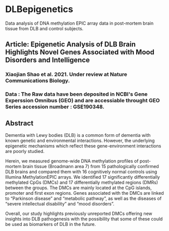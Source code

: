# DLBepigenetics
Data analysis of DNA methylation EPIC array data in post-mortem brain tissue from DLB and control subjects.

## Article: Epigenetic Analysis of DLB Brain Highlights Novel Genes Associated with Mood Disorders and Intelligence

### Xiaojian Shao et al. 2021. Under review at Nature Communications Biology.

### Data : The Raw data have been deposited in NCBI's Gene Experssion Omnibus (GEO) and are accessiable throught GEO Series accession number : GSE190348.

## Abstract  

Dementia with Lewy bodies (DLB) is a common form of dementia with known genetic and environmental interactions. However, the underlying epigenetic mechanisms which reflect these gene-environment interactions are poorly studied.

Herein, we measured genome-wide DNA methylation profiles of post-mortem brain tissue (Broadmann area 7) from 15 pathologically confirmed DLB brains and compared them with 16 cognitively normal controls using Illumina MethylationEPIC arrays. We identified 17 significantly differentially methylated CpGs (DMCs) and 17 differentially methylated regions (DMRs) between the groups. The DMCs are mainly located at the CpG islands, promoter and first exon regions. Genes associated with the DMCs are linked to “Parkinson disease” and “metabolic pathway”, as well as the diseases of “severe intellectual disability” and “mood disorders”.

Overall, our study highlights previously unreported DMCs offering new insights into DLB pathogenesis with the possibility that some of these could be used as biomarkers of DLB in the future. 
